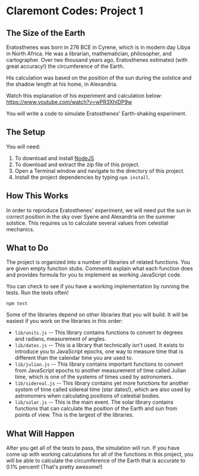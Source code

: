 # Claremont Codes: Project 1
## The Size of the Earth

Eratosthenes was born in 276 BCE in Cyrene, which is in modern day Libya in
North Africa. He was a librarian, mathematician, philosopher, and cartographer.
Over two thousand years ago, Eratosthenes estimated (with great accuracy!) the
circumference of the Earth.

His calculation was based on the position of the sun during the solstice and
the shadow length at his home, in Alexandria.

Watch this explanation of his experiment and calculation below:
https://www.youtube.com/watch?v=wPR3XhIDP9w

You will write a code to simulate Eratosthenes' Earth-shaking experiment.

## The Setup
You will need:

1. To download and install [NodeJS](https://nodejs.org/en)
2. To download and extract the zip file of this project.
3. Open a Terminal window and navigate to the directory of this project.
4. Install the project dependencies by typing `npm install`.

## How This Works

In order to reproduce Eratosthenes' experiment, we will need put the sun in
correct position in the sky over Syene and Alexandria on the summer solstice.
This requires us to calculate several values from celestial mechanics.

## What to Do

The project is organized into a number of libraries of related functions. You
are given empty function stubs. Comments explain what each function does and provides formula for you to implement as working JavaScript code.

You can check to see if you have a working implementation by running the tests.
Run the tests often!

```
npm test
```

Some of the libraries depend on other libraries that you will build. It will
be easiest if you work on the libraries in this order:

* `lib/units.js` -- This library contains functions to convert to degrees and
 radians, measurement of angles.
* `lib/dates.js` -- This is a library that technically isn't used. It exists to
 introduce you to JavaScript epochs, one way to measure time that is different
 than the calendar time you are used to.
* `lib/julian.js` -- This library contains important functions to convert from
 JavaScript epochs to another measurement of time called Julian time, which
 is one of the systems of times used by astronomers.
* `lib/sidereal.js` -- This library contains yet more functions for another
 system of time called sidereal time (star dates!), which are also used by
 astronomers when calculating positions of celestial bodies.
* `lib/solar.js` -- This is the main event. The solar library contains functions
 that can calculate the position of the Earth and sun from points of view. This
 is the largest of the libraries.

## What Will Happen

After you get all of the tests to pass, the simulation will run. If you have
come up with working calculations for all of the functions in this project,
you will be able to calculate the circumference of the Earth that is accurate to
0.1% percent! (That's pretty awesome!)
